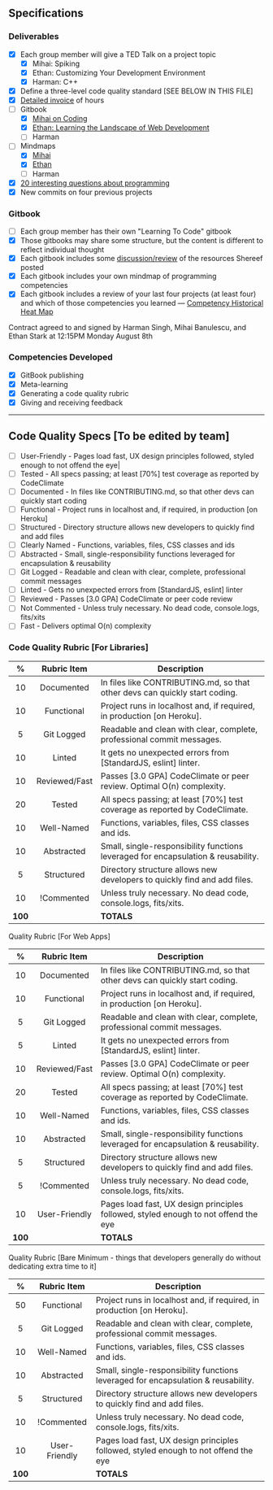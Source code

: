 ## Specifications

### Deliverables
- [x] Each group member will give a TED Talk on a project topic
  - [x] Mihai: Spiking
  - [x] Ethan: Customizing Your Development Environment
  - [x] Harman: C++
- [x] Define a three-level code quality standard [SEE BELOW IN THIS FILE]
- [x] [Detailed invoice](https://docs.google.com/spreadsheets/d/1GxSXhguI27apeWIzUFp_2f_T2xOPUWv5h-ry6RQvvoU/edit#gid=0) of hours
- [ ] Gitbook
  - [x] [Mihai on Coding](https://bluemihai.gitbooks.io/mihai-on-coding/content/)
  - [x] [Ethan: Learning the Landscape of Web Development](https://ethanjstark.gitbooks.io/landscape-of-web/content)
  - [ ] Harman
- [ ] Mindmaps
  - [x] [Mihai](https://www.mindmeister.com/739674955/dev-competencies)
  - [x] [Ethan](https://www.mindmeister.com/739680916/competencies)
  - [ ] Harman
- [x] [20 interesting questions about programming](https://github.com/EthanJStark/programming-competency-gitbook/blob/master/questions.md)
- [x] New commits on four previous projects 

### Gitbook 
- [ ] Each group member has their own "Learning To Code" gitbook
- [x] Those gitbooks may share some structure, but the content is different to reflect individual thought
- [x] Each gitbook includes some [discussion/review](https://ethanjstark.gitbooks.io/landscape-of-web/content/roadmaps.html) of the resources Shereef posted
- [x] Each gitbook includes your own mindmap of programming competencies
- [x] Each gitbook includes a review of your last four projects (at least four) and which of those 
competencies you learned — [Competency Historical Heat Map](https://docs.google.com/spreadsheets/d/1bzi_8tOLrB18tIr21_7JSo9g5-x8x4KiticBPKWFVr0/edit#gid=0)

Contract agreed to and signed by Harman Singh, Mihai Banulescu, and Ethan Stark at 12:15PM Monday August 8th

### Competencies Developed
- [x] GitBook publishing
- [x] Meta-learning
- [x] Generating a code quality rubric
- [x] Giving and receiving feedback

<hr>

## Code Quality Specs [To be edited by team]

- [ ] User-Friendly - Pages load fast, UX design principles followed, styled enough to not offend the eye|
- [ ] Tested - All specs passing; at least [70%] test coverage as reported by CodeClimate
- [ ] Documented - In files like CONTRIBUTING.md, so that other devs can quickly start coding
- [ ] Functional - Project runs in localhost and, if required, in production [on Heroku]
- [ ] Structured - Directory structure allows new developers to quickly find and add files
- [ ] Clearly Named - Functions, variables, files, CSS classes and ids
- [ ] Abstracted - Small, single-responsibility functions leveraged for encapsulation & reusability
- [ ] Git Logged - Readable and clean with clear, complete, professional commit messages
- [ ] Linted - Gets no unexpected errors from [StandardJS, eslint] linter
- [ ] Reviewed - Passes [3.0 GPA] CodeClimate or peer code review
- [ ] Not Commented - Unless truly necessary. No dead code, console.logs, fits/xits
- [ ] Fast - Delivers optimal O(n) complexity

### Code Quality Rubric [For Libraries]

| %       | Rubric Item  | Description                                                                        |
|:-------:|:------------:|------------------------------------------------------------------------------------|
| 10      | Documented   | In files like CONTRIBUTING.md, so that other devs can quickly start coding.        |
| 10      | Functional   | Project runs in localhost and, if required, in production [on Heroku].             |
| 5       | Git Logged   | Readable and clean with clear, complete, professional commit messages.             |
| 10      | Linted       | It gets no unexpected errors from [StandardJS, eslint] linter.                     |
| 10      | Reviewed/Fast| Passes [3.0 GPA] CodeClimate or peer review. Optimal O(n) complexity.              |
| 20      | Tested       | All specs passing; at least [70%] test coverage as reported by CodeClimate.        |
| 10      | Well-Named| Functions, variables, files, CSS classes and ids.                                  |
| 10      | Abstracted   | Small, single-responsibility functions leveraged for encapsulation & reusability.  |
| 5       | Structured   | Directory structure allows new developers to quickly find and add files.           |
| 10      | !Commented   | Unless truly necessary. No dead code, console.logs, fits/xits.                     |
|<b>100</b>|              | <b>TOTALS</b>                                                                     |


 Quality Rubric [For Web Apps]

| %       | Rubric Item  | Description                                                                        |
|:-------:|:------------:|------------------------------------------------------------------------------------|
| 10      | Documented   | In files like CONTRIBUTING.md, so that other devs can quickly start coding.        |
| 10      | Functional   | Project runs in localhost and, if required, in production [on Heroku].             |
| 5       | Git Logged   | Readable and clean with clear, complete, professional commit messages.             |
| 5       | Linted       | It gets no unexpected errors from [StandardJS, eslint] linter.                     |
| 10      | Reviewed/Fast| Passes [3.0 GPA] CodeClimate or peer review. Optimal O(n) complexity.              |
| 20      | Tested       | All specs passing; at least [70%] test coverage as reported by CodeClimate.        |
| 10      | Well-Named| Functions, variables, files, CSS classes and ids.                                  |
| 10      | Abstracted   | Small, single-responsibility functions leveraged for encapsulation & reusability.  |
| 5       | Structured   | Directory structure allows new developers to quickly find and add files.           |
| 5       | !Commented| Unless truly necessary. No dead code, console.logs, fits/xits.                     |
| 10      | User-Friendly| Pages load fast, UX design principles followed, styled enough to not offend the eye|
|<b>100</b>|             | <b>TOTALS</b>                                                                      |


 Quality Rubric [Bare Minimum - things that developers generally do without dedicating extra time to it]

| %       | Rubric Item  | Description                                                                        |
|:-------:|:------------:|------------------------------------------------------------------------------------|
| 50      | Functional   | Project runs in localhost and, if required, in production [on Heroku].             |
| 5       | Git Logged   | Readable and clean with clear, complete, professional commit messages.             |
| 10      | Well-Named| Functions, variables, files, CSS classes and ids.                                  |
| 10      | Abstracted   | Small, single-responsibility functions leveraged for encapsulation & reusability.  |
| 5       | Structured   | Directory structure allows new developers to quickly find and add files.           |
| 10      | !Commented| Unless truly necessary. No dead code, console.logs, fits/xits.                     |
| 10      | User-Friendly| Pages load fast, UX design principles followed, styled enough to not offend the eye|
|<b>100</b>|              | <b>TOTALS</b>                                                                     |
